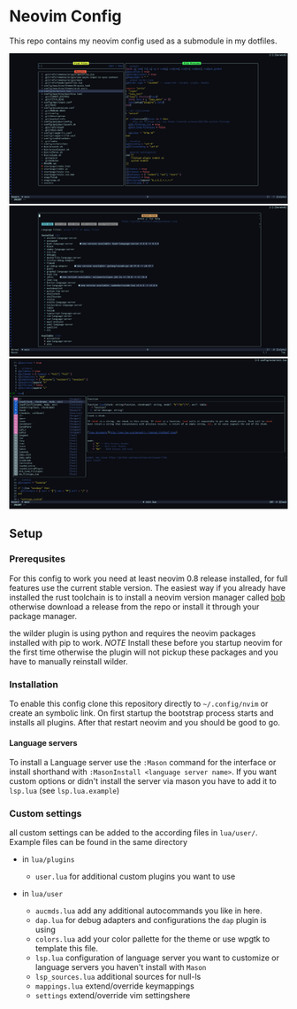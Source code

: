 # Neovim Config

This repo contains my neovim config used as a submodule in my dotfiles.

![file finder](./assets/screen1.png)
![lsp installer](./assets/screen2.png)
![auto completion](./assets/screen3.png)

## Setup

### Prerequsites

For this config to work you need at least neovim 0.8 release
installed, for full features use the current stable version. The easiest way if
you already have installed the rust toolchain is to install a neovim version
manager called [bob](https://github.com/MordechaiHadad/bob) otherwise download
a release from the repo or install it through your package manager.

the wilder plugin is using python and requires the neovim packages installed
with pip to work. *NOTE* Install these before you startup neovim for the first
time otherwise the plugin will not pickup these packages and you have to
manually reinstall wilder.

### Installation

To enable this config clone this repository directly to `~/.config/nvim` or
create an symbolic link. On first startup the bootstrap process starts and
installs all plugins. After that restart neovim and you should be good to go.

#### Language servers

To install a Language server use the `:Mason` command for the interface or
install shorthand with `:MasonInstall <language server name>`. If you want
custom options or didn't install the server via mason you have to add it to
`lsp.lua` (see `lsp.lua.example`)

### Custom settings

all custom settings can be added to the according files in `lua/user/`. Example
files can be found in the same directory

- in `lua/plugins`
    - `user.lua` for additional custom plugins you want to use

- in `lua/user`
    - `aucmds.lua` add any additional autocommands you like in here.
    - `dap.lua` for debug adapters and configurations the `dap` plugin is using
    - `colors.lua` add your color pallette for the theme or use wpgtk to template this file.
    - `lsp.lua` configuration of language server you want to customize or
      language servers you haven't install with `Mason`
    - `lsp_sources.lua` additional sources for null-ls
    - `mappings.lua` extend/override keymappings
    - `settings` extend/override vim settingshere
